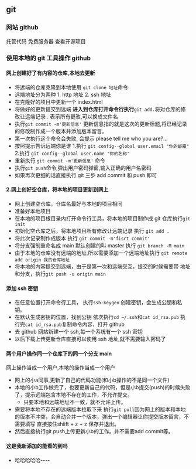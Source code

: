 ## git

### 网站 github

托管代码 免费服务器 查看开源项目

### 使用本地的 git 工具操作 github

#### 网上创建好了有内容的仓库,本地去更新

- 将远端的仓库克隆到本地使用 `git clone 地址`命令
- 远端地址分为两种 1. http 地址 2. ssh 地址
- 在克隆好的项目中更新一个 index.html
- 将做好的更新提交到远端 **进入到仓库打开命令行执行**`git add.`将对仓库的修改让远端记录 . 表示所有更改,可以换成文件名
- 执行`git commit -m'更新信息'` 更新信息指的就是这次的更新标题,将已经记录的修改制作成一个版本并添加版本留言。
- 第一次执行这个命令会失败, 会提示 please tell me who you are?...
- 按照提示告诉远端你是谁 1.执行 `git config--global user.email "你的邮箱"` 2.执行 `git config--global user.name "你的名称"`
- 重新执行 `git commit -m'更新信息'` 命令
- 执行`git push`命令,弹出用户密码弹窗,输入正确的用户名密码
- 如果再次更细的话直接执行 git 三步 add commit 和 push 即可

#### 2.网上创好空仓库，将本地的项目更新到网上

- 网上创建空仓库，仓库名最好与本地的项目相同
- 准备好本地项目
- 在本地的项目根目录内打开命令行工具，将本地的项目制作成 git 仓库执行`git init`
- 初始化空仓库之后，将本地项目所有修改让远端记录 执行 `git add .`
- 将此次记录制作成版本 执行 `git commit -m'fisrt commit'`
- 将分支强制重命名成 main 默认创建的叫 master 执行 `git branch -M main`
- 由于本地的仓库没有远端的地址,所以需要添加一个远端地址执行 `git remote add origin 我的仓库地址`
- 将本地的内容提交到远端，由于是第一次和远端交互，提交的时候需要带 地址 和分支，执行`git push -u origin main`

#### 添加 ssh 密钥

- 在任意位置打开命令行工具， 执行`ssh-keygen` 创建密钥，会生成公钥和私钥。
- 在默认生成密钥的位置，找到公钥 依次执行`cd ~/.ssh`和`cat id_rsa.pub`
  执行完`cat id_rsa.pub`复制命令内容，打开 github
- 去 github 网站新建一个 ssh,每一个系统有一个 ssh 密钥
- 以后下载上传更新仓库直接可以使用 ssh 地址,就不需要输入密码了

#### 两个用户操作同一个仓库下的同一个分支 main
网上操作当成一个用户,本地的操作当成一个用户
- 网上的小a同事,更新了自己的代码功能(和小b操作的不是同一个文件)
- 本地的小b工作做完了，也要更新自己的代码，但是小b提交(push)的时候失败了，提示远端包含本地不存在的工作，不允许提交。
  - 只要本地和远端地址不一致，就不允许上传。
- 需要将本地不存在的远端版本拉取下来 执行`git pull`因为网上的版本和本地的版本不冲突，会自动合并一个版本，弹出一个编辑器让你提交版本留言，不需要填写 直接按住shiift + z + z 保存并退出。
- 然后直接执行git push上传更新小b的工作。并不需要add commit等。 
#### 这是我新添加的能看的到吗
- 哈哈哈哈哈----